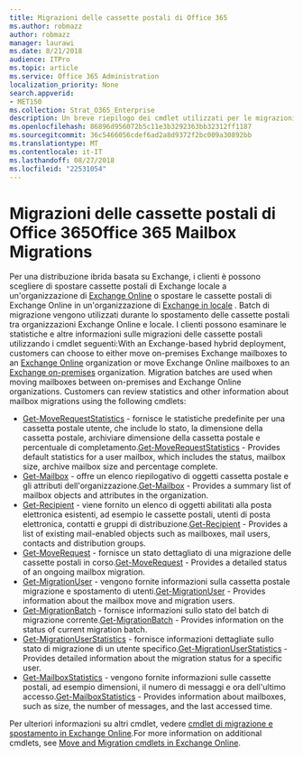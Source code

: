 ```yaml
---
title: Migrazioni delle cassette postali di Office 365
ms.author: robmazz
author: robmazz
manager: laurawi
ms.date: 8/21/2018
audience: ITPro
ms.topic: article
ms.service: Office 365 Administration
localization_priority: None
search.appverid:
- MET150
ms.collection: Strat_O365_Enterprise
description: Un breve riepilogo dei cmdlet utilizzati per le migrazioni delle cassette postali di Office 365.
ms.openlocfilehash: 86896d956072b5c11e3b3292363bb32312ff1187
ms.sourcegitcommit: 36c5466056cdef6ad2a8d9372f2bc009a30892bb
ms.translationtype: MT
ms.contentlocale: it-IT
ms.lasthandoff: 08/27/2018
ms.locfileid: "22531054"
---
```

# <a name="office-365-mailbox-migrations"></a><span data-ttu-id="eeb74-103">Migrazioni delle cassette postali di Office 365</span><span class="sxs-lookup"><span data-stu-id="eeb74-103">Office 365 Mailbox Migrations</span></span>
<span data-ttu-id="eeb74-p101">Per una distribuzione ibrida basata su Exchange, i clienti è possono scegliere di spostare cassette postali di Exchange locale a un'organizzazione di [Exchange Online](https://docs.microsoft.com/Exchange/exchange-online) o spostare le cassette postali di Exchange Online in un'organizzazione di [Exchange in locale](https://docs.microsoft.com/Exchange/exchange-server) . Batch di migrazione vengono utilizzati durante lo spostamento delle cassette postali tra organizzazioni Exchange Online e locale. I clienti possono esaminare le statistiche e altre informazioni sulle migrazioni delle cassette postali utilizzando i cmdlet seguenti:</span><span class="sxs-lookup"><span data-stu-id="eeb74-p101">With an Exchange-based hybrid deployment, customers can choose to either move on-premises Exchange mailboxes to an [Exchange Online](https://docs.microsoft.com/Exchange/exchange-online) organization or move Exchange Online mailboxes to an [Exchange on-premises](https://docs.microsoft.com/Exchange/exchange-server) organization. Migration batches are used when moving mailboxes between on-premises and Exchange Online organizations. Customers can review statistics and other information about mailbox migrations using the following cmdlets:</span></span>

- <span data-ttu-id="eeb74-107">[Get-MoveRequestStatistics](https://docs.microsoft.com/powershell/module/exchange/move-and-migration/Get-MoveRequestStatistics?view=exchange-ps) - fornisce le statistiche predefinite per una cassetta postale utente, che include lo stato, la dimensione della cassetta postale, archiviare dimensione della cassetta postale e percentuale di completamento.</span><span class="sxs-lookup"><span data-stu-id="eeb74-107">[Get-MoveRequestStatistics](https://docs.microsoft.com/powershell/module/exchange/move-and-migration/Get-MoveRequestStatistics?view=exchange-ps) - Provides default statistics for a user mailbox, which includes the status, mailbox size, archive mailbox size and percentage complete.</span></span>
- <span data-ttu-id="eeb74-108">[Get-Mailbox](https://docs.microsoft.com/powershell/module/exchange/mailboxes/Get-Mailbox?view=exchange-ps
) - offre un elenco riepilogativo di oggetti cassetta postale e gli attributi dell'organizzazione.</span><span class="sxs-lookup"><span data-stu-id="eeb74-108">[Get-Mailbox](https://docs.microsoft.com/powershell/module/exchange/mailboxes/Get-Mailbox?view=exchange-ps
) - Provides a summary list of mailbox objects and attributes in the organization.</span></span>
- <span data-ttu-id="eeb74-109">[Get-Recipient](https://docs.microsoft.com/powershell/module/exchange/users-and-groups/Get-Recipient?view=exchange-ps) - viene fornito un elenco di oggetti abilitati alla posta elettronica esistenti, ad esempio le cassette postali, utenti di posta elettronica, contatti e gruppi di distribuzione.</span><span class="sxs-lookup"><span data-stu-id="eeb74-109">[Get-Recipient](https://docs.microsoft.com/powershell/module/exchange/users-and-groups/Get-Recipient?view=exchange-ps) - Provides a list of existing mail-enabled objects such as mailboxes, mail users, contacts and distribution groups.</span></span>
- <span data-ttu-id="eeb74-110">[Get-MoveRequest](https://docs.microsoft.com/powershell/module/exchange/move-and-migration/Get-MoveRequest?view=exchange-ps) - fornisce un stato dettagliato di una migrazione delle cassette postali in corso.</span><span class="sxs-lookup"><span data-stu-id="eeb74-110">[Get-MoveRequest](https://docs.microsoft.com/powershell/module/exchange/move-and-migration/Get-MoveRequest?view=exchange-ps) - Provides a detailed status of an ongoing mailbox migration.</span></span>
- <span data-ttu-id="eeb74-111">[Get-MigrationUser](https://docs.microsoft.com/powershell/module/exchange/move-and-migration/Get-MigrationUser?view=exchange-ps) - vengono fornite informazioni sulla cassetta postale migrazione e spostamento di utenti.</span><span class="sxs-lookup"><span data-stu-id="eeb74-111">[Get-MigrationUser](https://docs.microsoft.com/powershell/module/exchange/move-and-migration/Get-MigrationUser?view=exchange-ps) - Provides information about the mailbox move and migration users.</span></span>
- <span data-ttu-id="eeb74-112">[Get-MigrationBatch](https://docs.microsoft.com/powershell/module/exchange/move-and-migration/Get-MigrationBatch?view=exchange-ps) - fornisce informazioni sullo stato del batch di migrazione corrente.</span><span class="sxs-lookup"><span data-stu-id="eeb74-112">[Get-MigrationBatch](https://docs.microsoft.com/powershell/module/exchange/move-and-migration/Get-MigrationBatch?view=exchange-ps) - Provides information on the status of current migration batch.</span></span>
- <span data-ttu-id="eeb74-113">[Get-MigrationUserStatistics](https://docs.microsoft.com/powershell/module/exchange/move-and-migration/Get-MigrationUserStatistics?view=exchange-ps) - fornisce informazioni dettagliate sullo stato di migrazione di un utente specifico.</span><span class="sxs-lookup"><span data-stu-id="eeb74-113">[Get-MigrationUserStatistics](https://docs.microsoft.com/powershell/module/exchange/move-and-migration/Get-MigrationUserStatistics?view=exchange-ps) - Provides detailed information about the migration status for a specific user.</span></span>
- <span data-ttu-id="eeb74-114">[Get-MailboxStatistics](https://docs.microsoft.com/powershell/module/exchange/mailboxes/Get-MailboxStatistics?view=exchange-ps) - vengono fornite informazioni sulle cassette postali, ad esempio dimensioni, il numero di messaggi e ora dell'ultimo accesso.</span><span class="sxs-lookup"><span data-stu-id="eeb74-114">[Get-MailboxStatistics](https://docs.microsoft.com/powershell/module/exchange/mailboxes/Get-MailboxStatistics?view=exchange-ps) - Provides information about mailboxes, such as size, the number of messages, and the last accessed time.</span></span>

<span data-ttu-id="eeb74-115">Per ulteriori informazioni su altri cmdlet, vedere [cmdlet di migrazione e spostamento in Exchange Online](https://docs.microsoft.com/powershell/exchange/exchange-online/exchange-online-powershell?view=exchange-ps).</span><span class="sxs-lookup"><span data-stu-id="eeb74-115">For more information on additional cmdlets, see [Move and Migration cmdlets in Exchange Online](https://docs.microsoft.com/powershell/exchange/exchange-online/exchange-online-powershell?view=exchange-ps).</span></span>
